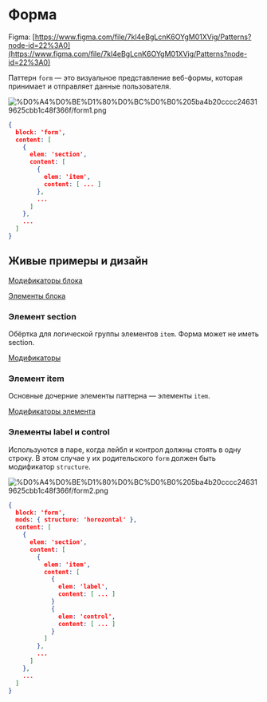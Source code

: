 # Форма

Figma: [https://www.figma.com/file/7kl4eBgLcnK6OYgM01XVig/Patterns?node-id=22%3A0](https://www.figma.com/file/7kl4eBgLcnK6OYgM01XVig/Patterns?node-id=22%3A0)

Паттерн `form` — это визуальное представление веб-формы, которая принимает и отправляет данные пользователя.

![%D0%A4%D0%BE%D1%80%D0%BC%D0%B0%205ba4b20cccc246319625cbb1c48f366f/form1.png](form1.png)

```json
{
  block: 'form',
  content: [
    {
      elem: 'section',
      content: [
        {
          elem: 'item',
          content: [ ... ]
        },
        ...
      ]
    },
    ...
  ]
}
```

## Живые примеры и дизайн

[Модификаторы блока](%D0%A4%D0%BE%D1%80%D0%BC%D0%B0%205ba4b20cccc246319625cbb1c48f366f/%D0%9C%D0%BE%D0%B4%D0%B8%D1%84%D0%B8%D0%BA%D0%B0%D1%82%D0%BE%D1%80%D1%8B%20%D0%B1%D0%BB%D0%BE%D0%BA%D0%B0%204a1a9d3fcab146c3b15947226ea1b451.csv)

[Элементы блока](%D0%A4%D0%BE%D1%80%D0%BC%D0%B0%205ba4b20cccc246319625cbb1c48f366f/%D0%AD%D0%BB%D0%B5%D0%BC%D0%B5%D0%BD%D1%82%D1%8B%20%D0%B1%D0%BB%D0%BE%D0%BA%D0%B0%20d30bf9f45b6047748af2686bde81649e.csv)

### Элемент section

Обёртка для логической группы элементов `item`. Форма может не иметь section.

[Модификаторы](%D0%A4%D0%BE%D1%80%D0%BC%D0%B0%205ba4b20cccc246319625cbb1c48f366f/%D0%9C%D0%BE%D0%B4%D0%B8%D1%84%D0%B8%D0%BA%D0%B0%D1%82%D0%BE%D1%80%D1%8B%20039eb00070114290ab6dab3cc8dc4f7c.csv)

### Элемент item

Основные дочерние элементы паттерна — элементы `item`.

[Модификаторы элемента](%D0%A4%D0%BE%D1%80%D0%BC%D0%B0%205ba4b20cccc246319625cbb1c48f366f/%D0%9C%D0%BE%D0%B4%D0%B8%D1%84%D0%B8%D0%BA%D0%B0%D1%82%D0%BE%D1%80%D1%8B%20%D1%8D%D0%BB%D0%B5%D0%BC%D0%B5%D0%BD%D1%82%D0%B0%204bab9d0ad6454399887ab66fe5b102bd.csv)

### Элементы label и control

Используются в паре, когда лейбл и контрол должны стоять в одну строку. В этом случае у их родительского `form` должен быть модификатор `structure`.

![%D0%A4%D0%BE%D1%80%D0%BC%D0%B0%205ba4b20cccc246319625cbb1c48f366f/form2.png](form2.png)

```json
{
  block: 'form',
  mods: { structure: 'horozontal' },
  content: [
    {
      elem: 'section',
      content: [
        {
          elem: 'item',
          content: [ 
            {
              elem: 'label',
              content: [ ... ]
            }
            {
              elem: 'control',
              content: [ ... ]
            }
          ]
        },
        ...
      ]
    },
    ...
  ]
}
```